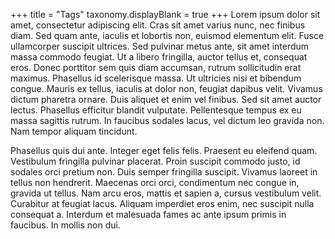 +++
title = "Tags"
taxonomy.displayBlank = true
+++
Lorem ipsum dolor sit amet, consectetur adipiscing elit. Cras sit amet varius nunc, nec finibus diam. Sed quam ante, iaculis et lobortis non, euismod elementum elit. Fusce ullamcorper suscipit ultrices. Sed pulvinar metus ante, sit amet interdum massa commodo feugiat. Ut a libero fringilla, auctor tellus et, consequat eros. Donec porttitor sem quis diam accumsan, rutrum sollicitudin erat maximus. Phasellus id scelerisque massa. Ut ultricies nisi et bibendum congue. Mauris ex tellus, iaculis at dolor non, feugiat dapibus velit. Vivamus dictum pharetra ornare. Duis aliquet et enim vel finibus. Sed sit amet auctor lectus. Phasellus efficitur blandit vulputate. Pellentesque tempus ex eu massa sagittis rutrum. In faucibus sodales lacus, vel dictum leo gravida non. Nam tempor aliquam tincidunt.

Phasellus quis dui ante. Integer eget felis felis. Praesent eu eleifend quam. Vestibulum fringilla pulvinar placerat. Proin suscipit commodo justo, id sodales orci pretium non. Duis semper fringilla suscipit. Vivamus laoreet in tellus non hendrerit. Maecenas orci orci, condimentum nec congue in, gravida ut tellus. Nam arcu eros, mattis et sapien a, cursus vestibulum velit. Curabitur at feugiat lacus. Aliquam imperdiet eros enim, nec suscipit nulla consequat a. Interdum et malesuada fames ac ante ipsum primis in faucibus. In mollis non dui.

